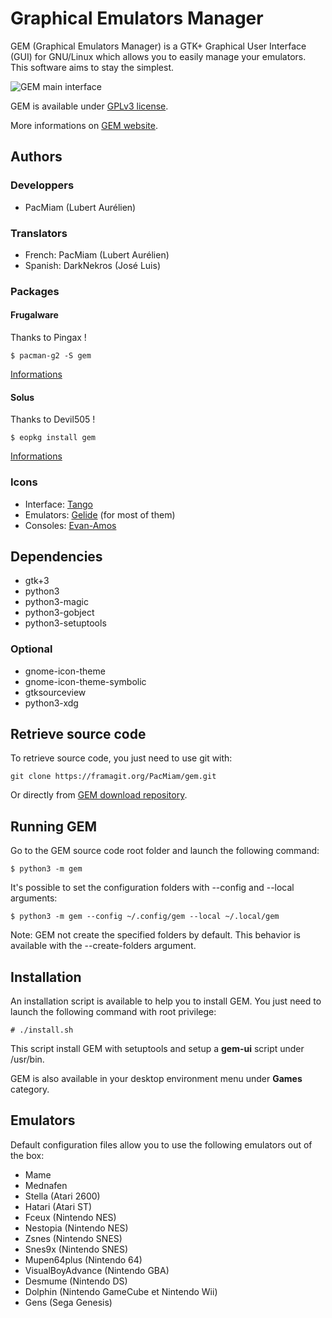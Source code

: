 Graphical Emulators Manager
===========================

GEM (Graphical Emulators Manager) is a GTK+ Graphical User Interface (GUI) for
GNU/Linux which allows you to easily manage your emulators. This software aims
to stay the simplest.

![GEM main interface](https://gem.tuxfamily.org/data/medias/preview.tb.png)

GEM is available under [GPLv3 license](https://www.gnu.org/licenses/gpl-3.0.html).

More informations on [GEM website](https://gem.tuxfamily.org/).

Authors
-------

### Developpers

* PacMiam (Lubert Aurélien)

### Translators

* French: PacMiam (Lubert Aurélien)
* Spanish: DarkNekros (José Luis)

### Packages

#### Frugalware

Thanks to Pingax !

```
$ pacman-g2 -S gem
```

[Informations](https://frugalware.org/packages/219539)

#### Solus

Thanks to Devil505 !

```
$ eopkg install gem
```

[Informations](https://dev.solus-project.com/source/gem/)

### Icons

* Interface: [Tango](http://tango.freedesktop.org/Tango_Desktop_Project)
* Emulators: [Gelide](http://gelide.sourceforge.net/index.php?lang=en) (for most of them)
* Consoles: [Evan-Amos](https://commons.wikimedia.org/wiki/User:Evan-Amos)

Dependencies
------------

* gtk+3
* python3
* python3-magic
* python3-gobject
* python3-setuptools

### Optional

* gnome-icon-theme
* gnome-icon-theme-symbolic
* gtksourceview
* python3-xdg

Retrieve source code
--------------------

To retrieve source code, you just need to use git with:

```
git clone https://framagit.org/PacMiam/gem.git
```

Or directly from [GEM download repository](https://download.tuxfamily.org/gem/releases/).

Running GEM
-----------

Go to the GEM source code root folder and launch the following command:

```
$ python3 -m gem
```

It's possible to set the configuration folders with --config and --local
arguments:

```
$ python3 -m gem --config ~/.config/gem --local ~/.local/gem
```

Note: GEM not create the specified folders by default. This behavior is
available with the --create-folders argument.

Installation
------------

An installation script is available to help you to install GEM. You just need to
launch the following command with root privilege:

```
# ./install.sh
```

This script install GEM with setuptools and setup a **gem-ui** script under
/usr/bin.

GEM is also available in your desktop environment menu under **Games** category.

Emulators
---------

Default configuration files allow you to use the following emulators out of the
box:

* Mame
* Mednafen
* Stella (Atari 2600)
* Hatari (Atari ST)
* Fceux (Nintendo NES)
* Nestopia (Nintendo NES)
* Zsnes (Nintendo SNES)
* Snes9x (Nintendo SNES)
* Mupen64plus (Nintendo 64)
* VisualBoyAdvance (Nintendo GBA)
* Desmume (Nintendo DS)
* Dolphin (Nintendo GameCube et Nintendo Wii)
* Gens (Sega Genesis)
